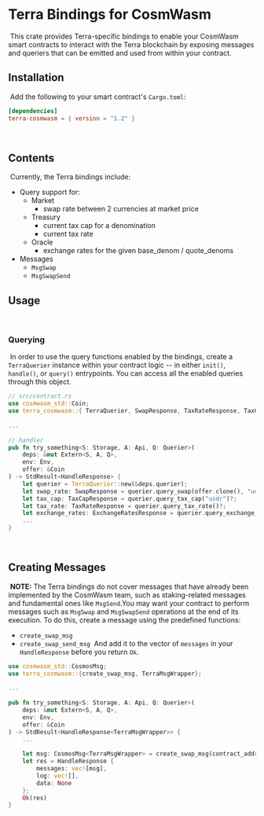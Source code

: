 # Terra Bindings for CosmWasm
​
This crate provides Terra-specific bindings to enable your CosmWasm smart contracts to interact with the Terra blockchain by exposing messages and queriers that can be emitted and used from within your contract.
​
## Installation
​
Add the following to your smart contract's `Cargo.toml`:
​
```toml
[dependencies]
terra-cosmwasm = { version = "1.2" }
```
​
## Contents
​
Currently, the Terra bindings include:
​
- Query support for:
  - Market
    - swap rate between 2 currencies at market price
  - Treasury
    - current tax cap for a denomination
    - current tax rate 
  - Oracle
    - exchange rates for the given base_denom / quote_denoms
​
- Messages
  - `MsgSwap`
  - `MsgSwapSend`
​
## Usage
​
### Querying
​
In order to use the query functions enabled by the bindings, create a `TerraQuerier` instance within your contract logic -- in either `init()`, `handle()`, or `query()` entrypoints. You can access all the enabled queries through this object.
​
```rust
// src/contract.rs
use cosmwasm_std::Coin;
use terra_cosmwasm::{ TerraQuerier, SwapResponse, TaxRateResponse, TaxCapResponse, ExchangeRatesResponse };
​
...
​
// handler
pub fn try_something<S: Storage, A: Api, Q: Querier>(
    deps: &mut Extern<S, A, Q>,
    env: Env,
    offer: &Coin
) -> StdResult<HandleResponse> {
    let querier = TerraQuerier::new(&deps.querier);
    let swap_rate: SwapResponse = querier.query_swap(offer.clone(), "uusd")?;
    let tax_cap: TaxCapResponse = querier.query_tax_cap("usdr")?;
    let tax_rate: TaxRateResponse = querier.query_tax_rate()?;
    let exchange_rates: ExchangeRatesResponse = querier.query_exchange_rates("uusd", vec!["uluna", "ukrw"])?;
    ...
}
```
​
## Creating Messages
​
**NOTE:** The Terra bindings do not cover messages that have already been implemented by the CosmWasm team, such as staking-related messages and fundamental ones like `MsgSend`.
​
You may want your contract to perform messages such as `MsgSwap` and `MsgSwapSend` operations at the end of its execution. To do this, create a message using the predefined functions:
​
- `create_swap_msg`
- `create_swap_send_msg`
​
And add it to the vector of `messages` in your `HandleResponse` before you return `Ok`.
​
```rust
use cosmwasm_std::CosmosMsg;
use terra_cosmwasm::{create_swap_msg, TerraMsgWrapper};
​
...
​
pub fn try_something<S: Storage, A: Api, Q: Querier>(
    deps: &mut Extern<S, A, Q>,
    env: Env,
    offer: &Coin
) -> StdResult<HandleResponse<TerraMsgWrapper>> {
    ...
​
    let msg: CosmosMsg<TerraMsgWrapper> = create_swap_msg(contract_addr, offer_coin, ask_denom);
    let res = HandleResponse {
        messages: vec![msg],
        log: vec![],
        data: None
    };
    Ok(res)
}
```